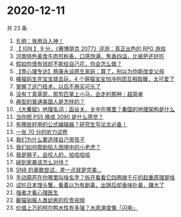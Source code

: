 # 2020-12-11

共 23 条

<!-- BEGIN ZHIHUVIDEO -->
<!-- 最后更新时间 Fri Dec 11 2020 11:07:19 GMT+0800 (CST) -->
1. [孔明：我用兵入神！](https://www.zhihu.com/zvideo/1320420973695459328)
1. [【 IGN 】 9 分，《赛博朋克 2077》评测：真正出色的 RPG 游戏](https://www.zhihu.com/zvideo/1319625038744477696)
1. [河南特色美食牛肉煎粉条，口感饱满，焦香四溢，比披萨还好吃](https://www.zhihu.com/zvideo/1320409964407078912)
1. [假如你很有钱却不能给自己花，你会怎么做？](https://www.zhihu.com/zvideo/1320446826781667328)
1. [【壹心理专访】蔡康永谈原生家庭：算了，别以为你能改变父母](https://www.zhihu.com/zvideo/1320325304087285760)
1. [橘猫妈生完宝宝就去玩，4 个萌猫宝宝怕冷抱团互相取暖，太可爱了](https://www.zhihu.com/zvideo/1320370932435943424)
1. [掌握了这门技术，以后不用买可乐了](https://www.zhihu.com/zvideo/1320368911968399360)
1. [没有丁真草原，那剪匹掌上小马，会走的那种｜超简单](https://www.zhihu.com/zvideo/1320332149057785856)
1. [典型的普通美国人是怎样的？](https://www.zhihu.com/zvideo/1320132328367247360)
1. [《大秦赋》地理名词：函谷关、关中在哪里？秦国的地理架构是什么](https://www.zhihu.com/zvideo/1320352055245582336)
1. [当你把 PS5 换成 3090 是什么感觉？](https://www.zhihu.com/zvideo/1320503413919084544)
1. [有哪些好用的公式编辑器？研究生写论文必备！](https://www.zhihu.com/zvideo/1320382223095554048)
1. [一张 70 分的听力试卷](https://www.zhihu.com/zvideo/1319966721550577664)
1. [我们为什么要选择自己带孩子](https://www.zhihu.com/zvideo/1318604800917721088)
1. [我们如何帮助陷入困境中的小老虎？](https://www.zhihu.com/zvideo/1320423426340081664)
1. [我是狮子，会咬人的，哈哈哈哈](https://www.zhihu.com/zvideo/1319783147332993024)
1. [碰到家暴该怎么对待？](https://www.zhihu.com/zvideo/1320333366906830848)
1. [SN8 的勇敢尝试，差一点就是完美…](https://www.zhihu.com/zvideo/1320266393368223744)
1. [手动葫芦在你哪里叫啥名字？拆开看看它四两拨千斤的起重原理是啥](https://www.zhihu.com/zvideo/1320478261000933376)
1. [试吃日本馒头蟹，看着以为有剧毒，出锅后却香味扑鼻，赚大了](https://www.zhihu.com/zvideo/1320092867491500032)
1. [强者才看心理医生](https://www.zhihu.com/zvideo/1320090562427760640)
1. [薮猫驯服人类幼崽的珍贵视频](https://www.zhihu.com/zvideo/1319691254851207168)
1. [价值上万的柯尔鸭水性有多强？水底速度像「闪电」](https://www.zhihu.com/zvideo/1320070773432881152)
<!-- END ZHIHUVIDEO -->
